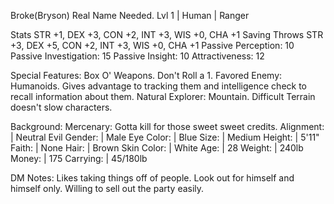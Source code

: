 Broke(Bryson) Real Name Needed.
Lvl 1 | Human | Ranger

Stats         STR +1, DEX +3, CON +2, INT +3, WIS +0, CHA +1
Saving Throws STR +3, DEX +5, CON +2, INT +3, WIS +0, CHA +1
Passive Perception:     10
Passive Investigation:  15
Passive Insight:        10
Attractiveness:         12


Special Features:
Box O' Weapons. Don't Roll a 1.
Favored Enemy: Humanoids. Gives advantage to tracking them and intelligence check to recall information about them.
Natural Explorer: Mountain. Difficult Terrain doesn't slow characters.

Background: Mercenary: Gotta kill for those sweet sweet credits.
Alignment:   | Neutral Evil
Gender:      | Male
Eye Color:   | Blue
Size:        | Medium
Height:      | 5'11"
Faith:       | None
Hair:        | Brown
Skin Color:  | White
Age:         | 28
Weight:      | 240lb
Money:       | 175
Carrying:    | 45/180lb

DM Notes:
Likes taking things off of people.
Look out for himself and himself only. Willing to sell out the party easily.